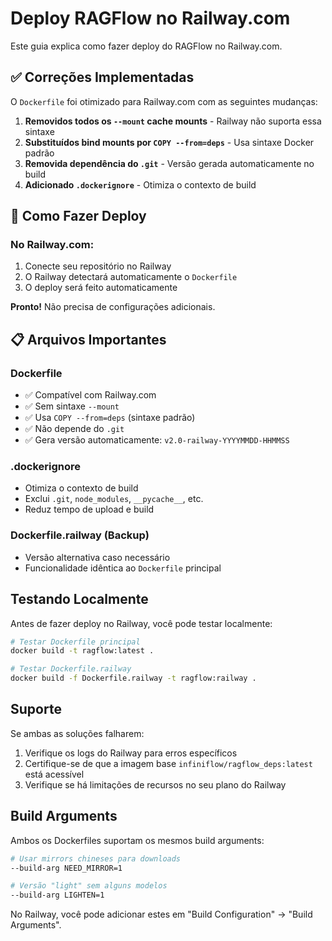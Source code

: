 # Deploy RAGFlow no Railway.com

Este guia explica como fazer deploy do RAGFlow no Railway.com.

## ✅ Correções Implementadas

O `Dockerfile` foi otimizado para Railway.com com as seguintes mudanças:

1. **Removidos todos os `--mount` cache mounts** - Railway não suporta essa sintaxe
2. **Substituídos bind mounts por `COPY --from=deps`** - Usa sintaxe Docker padrão
3. **Removida dependência do `.git`** - Versão gerada automaticamente no build
4. **Adicionado `.dockerignore`** - Otimiza o contexto de build

## 🚀 Como Fazer Deploy

### No Railway.com:

1. Conecte seu repositório no Railway
2. O Railway detectará automaticamente o `Dockerfile`
3. O deploy será feito automaticamente

**Pronto!** Não precisa de configurações adicionais.

## 📋 Arquivos Importantes

### Dockerfile
- ✅ Compatível com Railway.com
- ✅ Sem sintaxe `--mount`
- ✅ Usa `COPY --from=deps` (sintaxe padrão)
- ✅ Não depende do `.git`
- ✅ Gera versão automaticamente: `v2.0-railway-YYYYMMDD-HHMMSS`

### .dockerignore
- Otimiza o contexto de build
- Exclui `.git`, `node_modules`, `__pycache__`, etc.
- Reduz tempo de upload e build

### Dockerfile.railway (Backup)
- Versão alternativa caso necessário
- Funcionalidade idêntica ao `Dockerfile` principal

## Testando Localmente

Antes de fazer deploy no Railway, você pode testar localmente:

```bash
# Testar Dockerfile principal
docker build -t ragflow:latest .

# Testar Dockerfile.railway
docker build -f Dockerfile.railway -t ragflow:railway .
```

## Suporte

Se ambas as soluções falharem:
1. Verifique os logs do Railway para erros específicos
2. Certifique-se de que a imagem base `infiniflow/ragflow_deps:latest` está acessível
3. Verifique se há limitações de recursos no seu plano do Railway

## Build Arguments

Ambos os Dockerfiles suportam os mesmos build arguments:

```bash
# Usar mirrors chineses para downloads
--build-arg NEED_MIRROR=1

# Versão "light" sem alguns modelos
--build-arg LIGHTEN=1
```

No Railway, você pode adicionar estes em "Build Configuration" → "Build Arguments".

